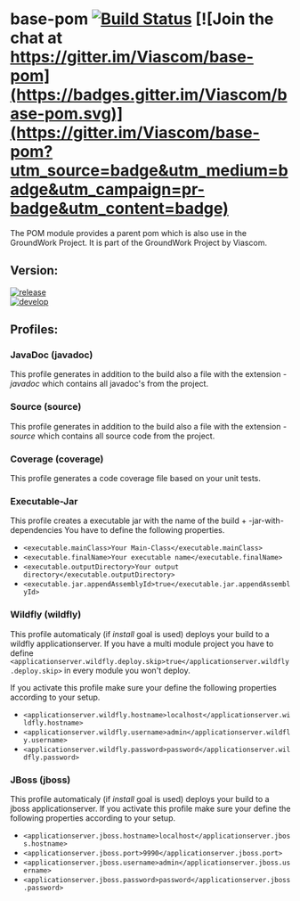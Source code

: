 # base-pom [![Build Status](https://travis-ci.org/Viascom/base-pom.svg?branch=develop)](https://travis-ci.org/Viascom/base-pom) [![Join the chat at https://gitter.im/Viascom/base-pom](https://badges.gitter.im/Viascom/base-pom.svg)](https://gitter.im/Viascom/base-pom?utm_source=badge&utm_medium=badge&utm_campaign=pr-badge&utm_content=badge)

The POM module provides a parent pom which is also use in the GroundWork Project. It is part of the GroundWork Project by Viascom.

## Version:
[![release](https://img.shields.io/badge/release-v1.7-brightgreen.svg)](https://github.com/Viascom/groundwork/tree/master/pom)<br/>
[![develop](https://img.shields.io/badge/develop-v1.7-brightgreen.svg)](https://github.com/Viascom/groundwork/tree/develop/pom)

## Profiles:

### JavaDoc (javadoc)
This profile generates in addition to the build also a file with the extension *-javadoc* which contains all javadoc's from the project.

### Source (source)
This profile generates in addition to the build also a file with the extension *-source* which contains all source code from the project.

### Coverage (coverage)
This profile generates a code coverage file based on your unit tests.

### Executable-Jar
This profile creates a executable jar with the name of the build + -jar-with-dependencies
You have to define the following properties.
- `<executable.mainClass>Your Main-Class</executable.mainClass>`
- `<executable.finalName>Your executable name</executable.finalName>`
- `<executable.outputDirectory>Your output directory</executable.outputDirectory>`
- `<executable.jar.appendAssemblyId>true</executable.jar.appendAssemblyId>`

### Wildfly (wildfly)
This profile automaticaly (if *install* goal is used) deploys your build to a wildfly applicationserver.
If you have a multi module project you have to define `<applicationserver.wildfly.deploy.skip>true</applicationserver.wildfly.deploy.skip>`
in every module you won't deploy.

If you activate this profile make sure your define the following properties according to your setup.
- `<applicationserver.wildfly.hostname>localhost</applicationserver.wildfly.hostname>`
- `<applicationserver.wildfly.username>admin</applicationserver.wildfly.username>`
- `<applicationserver.wildfly.password>password</applicationserver.wildfly.password>`

### JBoss (jboss)
This profile automaticaly (if *install* goal is used) deploys your build to a jboss applicationserver.
If you activate this profile make sure your define the following properties according to your setup.
- `<applicationserver.jboss.hostname>localhost</applicationserver.jboss.hostname>`
- `<applicationserver.jboss.port>9990</applicationserver.jboss.port>`
- `<applicationserver.jboss.username>admin</applicationserver.jboss.username>`
- `<applicationserver.jboss.password>password</applicationserver.jboss.password>`
